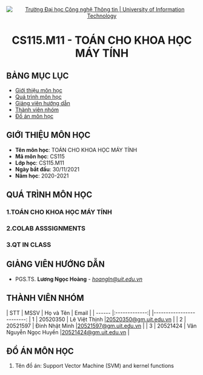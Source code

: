 <p align="center">
  <a href="https://www.uit.edu.vn/" title="Trường Đại học Công nghệ Thông tin" style="border: 5;">
    <img src="https://i.imgur.com/WmMnSRt.png" alt="Trường Đại học Công nghệ Thông tin | University of Information Technology">
  </a>
</p>

<!-- Title -->
<h1 align="center"><b>CS115.M11 - TOÁN CHO KHOA HỌC MÁY TÍNH</b></h1>



## BẢNG MỤC LỤC
* [ Giới thiệu môn học](#gioithieumonhoc)
* [Quá trình môn học](#quatrinh)
* [ Giảng viên hướng dẫn](#giangvien)
* [ Thành viên nhóm](#thanhvien)
* [ Đồ án môn học](#doan)
## GIỚI THIỆU MÔN HỌC
<a name="gioithieumonhoc"></a>
* **Tên môn học**: TOÁN CHO KHOA HỌC MÁY TÍNH
* **Mã môn học**: CS115
* **Lớp học**: CS115.M11
* **Ngày bắt đầu**: 30/11/2021
* **Năm học**: 2020-2021
## QUÁ TRÌNH MÔN HỌC
<a name ="quatrinh"></a>
### 1.TOÁN CHO KHOA HỌC MÁY TÍNH


<a name ="colab"></a>
### 2.COLAB ASSSIGNMENTS


<a name ="QT"></a>
### 3.QT IN CLASS

## GIẢNG VIÊN HƯỚNG DẪN
<a name="giangvien"></a>
* PGS.TS. **Lương Ngọc Hoàng** - *hoangln@uit.edu.vn*

## THÀNH VIÊN NHÓM
<a name="thanhvien"></a>
| STT    | MSSV          | Họ và Tên                                                             | Email                   |
| ------ |:-------------:| |-------------------------:
| 1      | 20520350      | Lê Việt Thịnh                                                     |20520350@gm.uit.edu.vn   |
| 2      | 20521597      | Đinh Nhật Minh         |20521597@gm.uit.edu.vn   |
| 3      | 20521424      | Văn Nguyễn Ngọc Huyền  |20521424@gm.uit.edu.vn   |

## ĐỒ ÁN MÔN HỌC
<a name="doan"></a>
1. Tên đồ án: Support Vector Machine (SVM) and kernel functions

